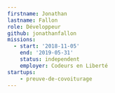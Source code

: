 ```yaml
---
firstname: Jonathan
lastname: Fallon
role: Développeur
github: jonathanfallon
missions:
  - start: '2018-11-05'
    end: '2019-05-31'
    status: independent
    employer: Codeurs en Liberté
startups:
    - preuve-de-covoiturage
---
```

